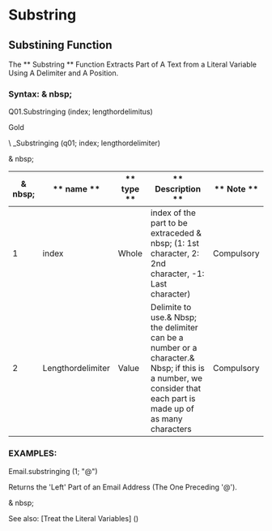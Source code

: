 # Substring

## Substining Function

The ** Substring ** Function Extracts Part of A Text from a Literal Variable Using A Delimiter and A Position.

### Syntax: & nbsp;

Q01.Substringing (index; lengthordelimitus)

Gold

\ _Substringing (q01; index; lengthordelimiter)

& nbsp;

| & nbsp; | ** name ** | ** type ** | ** Description ** | ** Note ** |
| --- | --- | --- | --- | --- |
| &#49; | index | Whole | index of the part to be extraceded & nbsp; (1: 1st character, 2: 2nd character, -1: Last character) | Compulsory |
| &#50; | Lengthordelimiter | Value | Delimite to use.& Nbsp; the delimiter can be a number or a character.& Nbsp; if this is a number, we consider that each part is made up of as many characters | Compulsory |

### EXAMPLES:

Email.substringing (1; "@")

Returns the 'Left' Part of an Email Address (The One Preceding '@').

& nbsp;

See also: [Treat the Literal Variables] (<Trellious Little Little.md>)